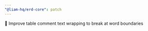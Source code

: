 ```yaml
---
"@liam-hq/erd-core": patch
---
```


💄 Improve table comment text wrapping to break at word boundaries

